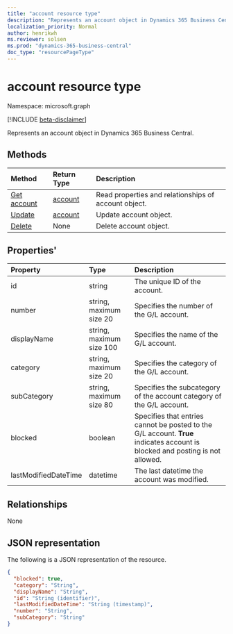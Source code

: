 ```yaml
---
title: "account resource type"
description: "Represents an account object in Dynamics 365 Business Central."
localization_priority: Normal
author: henrikwh
ms.reviewer: solsen
ms.prod: "dynamics-365-business-central"
doc_type: "resourcePageType"
---
```


# account resource type

Namespace: microsoft.graph

[!INCLUDE [beta-disclaimer](../../includes/beta-disclaimer.md)]

Represents an account object in Dynamics 365 Business Central.

## Methods

| Method       | Return Type | Description |
|:-------------|:------------|:------------|
| [Get account](../api/dynamics-account-get.md) | [account](dynamics-account.md) | Read properties and relationships of account object. |
| [Update](../api/dynamics-account-update.md) | [account](dynamics-account.md) | Update account object. |
| [Delete](../api/dynamics-account-delete.md) | None | Delete account object. |

## Properties'

| Property       | Type    |Description|
|:---------------|:--------|:----------|
|id|string|The unique ID of the account.|
|number|string, maximum size 20|Specifies the number of the G/L account.|
|displayName|string, maximum size 100|Specifies the name of the G/L account.|
|category|string, maximum size 20|Specifies the category of the G/L account.|
|subCategory|string, maximum size 80|Specifies the subcategory of the account category of the G/L account.|
|blocked|boolean|Specifies that entries cannot be posted to the G/L account. **True** indicates account is blocked and posting is not allowed.|
|lastModifiedDateTime|datetime|The last datetime the account was modified.|


## Relationships

None

## JSON representation

The following is a JSON representation of the resource.

<!-- {
  "blockType": "resource",
  "optionalProperties": [

  ],
  "@odata.type": "microsoft.graph.account",
  "baseType": "",
  "keyProperty": "id"
}-->

```json
{
  "blocked": true,
  "category": "String",
  "displayName": "String",
  "id": "String (identifier)",
  "lastModifiedDateTime": "String (timestamp)",
  "number": "String",
  "subCategory": "String"
}
```

<!-- uuid: 16cd6b66-4b1a-43a1-adaf-3a886856ed98
2019-02-04 14:57:30 UTC -->
<!-- {
  "type": "#page.annotation",
  "description": "account resource",
  "keywords": "",
  "section": "documentation",
  "tocPath": ""
}-->